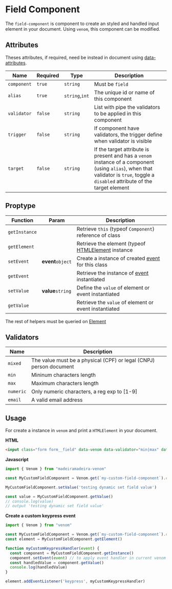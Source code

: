 # Field Component

The `field-component` is component to create an styled and handled input element in your document.
Using `venom`, this component can be modified.

## Attributes

Theses attributes, if required, need be instead in document using [data-attributes](https://developer.mozilla.org/pt-BR/docs/Web/HTML/Global_attributes/data-*).

| Name | Required | Type | Description |
| ---- | -------- | ---- | ----------- |
| `component` | `true` | `string` | Must be `field` |
| `alias` | `true` | `string`,`int` | The unique id or name of this component |
| `validator` | `false` | `string` | List with pipe the validators to be applied in this component |
| `trigger` | `false` | `string` | If component have validators, the trigger define when validator is visible |
| `target` | `false` | `string` | If the target attribute is present and has a `venom` instance of a component (using `alias`), when that validator is `true`, toggle a `disabled` attribute of the target element |


## Proptype

| Function | Param | Description |
| -------- | ----- | ----------- |
| `getInstance` | | Retrieve `this` (typeof `Component`) reference of class |
| `getElement` | | Retrieve the element (typeof [HTMLElement](https://developer.mozilla.org/pt-BR/docs/Web/API/HTMLElement) instance |
| `setEvent` | **event**`object` | Create a instance of created [event](https://developer.mozilla.org/pt-BR/docs/Web/Events) for this class |
| `getEvent` | | Retrieve the instance of [event](https://developer.mozilla.org/pt-BR/docs/Web/Events) instantiated |
| `setValue` | **value**`string` | Define the `value` of element or event instantiated |
| `getValue` | | Retrieve the `value` of element or event instantiated |

The rest of helpers must be queried on [Element](https://developer.mozilla.org/en-US/docs/Web/API/Element)

## Validators

| Name | Description |
| ---- | ----------- |
| `mixed` | The value must be a physical (CPF) or legal (CNPJ) person document |
| `min` | Mininum characters length |
| `max` | Maximum characters length |
| `numeric` | Only numeric characters, a reg exp to [1-9] |
| `email` | A valid email address |

## Usage

For create a instance in `venom` and print a `HTMLElement` in your document.

**HTML**

```html
<input class="form form__field" data-venom data-validator="min|max" data-min-length="5" data-trigger="blur" data-max-length="48" data-alias="my-custom-field-component" data-component="field" type="text" />
```

**Javascript**

```javascript
import { Venom } from "madeiramadeira-venom"

const MyCustomFieldComponent = Venom.get(`my-custom-field-component`).component

MyCustomFieldComponent.setValue('testing dynamic set field value')

const value = MyCustomFieldComponent.getValue()
// console.log(value)
// output 'testing dynamic set field value'

```

**Create a custom keypress event**
```javascript
import { Venom } from "venom"

const MyCustomFieldComponent = Venom.get(`my-custom-field-component`).component
const element = MyCustomFieldComponent.getElement()

function myCustomKeypressHandler(event) {
  const component = MyCustomFieldComponent.getInstance()
  component.setEvent(event) // to apply event handler in current venom component instance
  const handledValue = component.getValue()
  console.log(handledValue)
}

element.addEventListener('keypress', myCustomKeypressHandler)
```